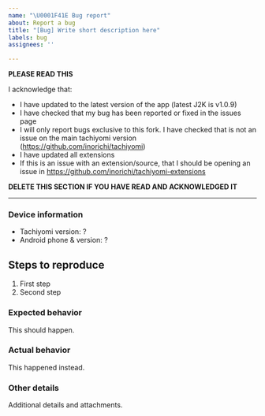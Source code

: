 ```yaml
---
name: "\U0001F41E Bug report"
about: Report a bug
title: "[Bug] Write short description here"
labels: bug
assignees: ''

---
```


**PLEASE READ THIS**

I acknowledge that:

- I have updated to the latest version of the app (latest J2K is v1.0.9)
- I have checked that my bug has been reported or fixed in the issues page
- I will only report bugs exclusive to this fork. I have checked that is not an issue on the main tachiyomi version (https://github.com/inorichi/tachiyomi)
- I have updated all extensions
- If this is an issue with an extension/source, that I should be opening an issue in https://github.com/inorichi/tachiyomi-extensions

**DELETE THIS SECTION IF YOU HAVE READ AND ACKNOWLEDGED IT**

---

### Device information
* Tachiyomi version: ?
* Android phone & version: ?

## Steps to reproduce
1. First step
2. Second step

### Expected behavior
This should happen.

### Actual behavior
This happened instead.

### Other details
Additional details and attachments.
